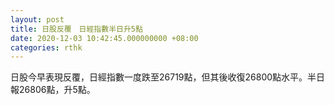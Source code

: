 ```yaml
---
layout: post
title: 日股反覆　日經指數半日升5點
date: 2020-12-03 10:42:45.000000000 +08:00
categories: rthk
---
```


日股今早表現反覆，日經指數一度跌至26719點，但其後收復26800點水平。半日報26806點，升5點。
